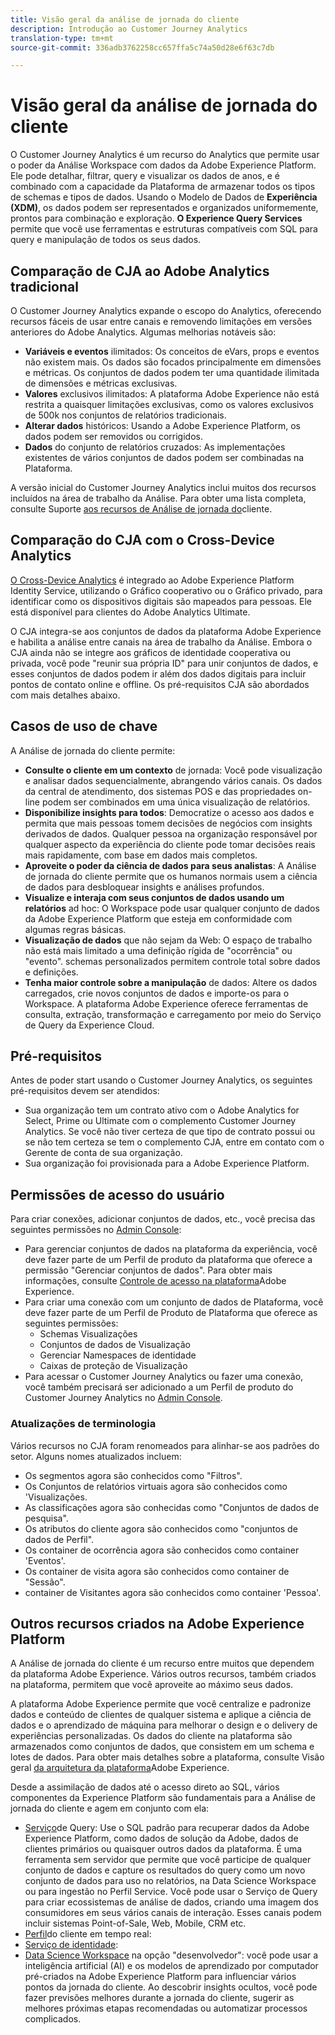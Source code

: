 ```yaml
---
title: Visão geral da análise de jornada do cliente
description: Introdução ao Customer Journey Analytics
translation-type: tm+mt
source-git-commit: 336adb3762258cc657ffa5c74a50d28e6f63c7db

---
```



# Visão geral da análise de jornada do cliente

O Customer Journey Analytics é um recurso do Analytics que permite usar o poder da Análise Workspace com dados da Adobe Experience Platform. Ele pode detalhar, filtrar, query e visualizar os dados de anos, e é combinado com a capacidade da Plataforma de armazenar todos os tipos de schemas e tipos de dados. Usando o Modelo de Dados de **Experiência (XDM)**, os dados podem ser representados e organizados uniformemente, prontos para combinação e exploração. **O Experience Query Services** permite que você use ferramentas e estruturas compatíveis com SQL para query e manipulação de todos os seus dados.

## Comparação de CJA ao Adobe Analytics tradicional

O Customer Journey Analytics expande o escopo do Analytics, oferecendo recursos fáceis de usar entre canais e removendo limitações em versões anteriores do Adobe Analytics. Algumas melhorias notáveis são:

* **Variáveis e eventos** ilimitados: Os conceitos de eVars, props e eventos não existem mais. Os dados são focados principalmente em dimensões e métricas. Os conjuntos de dados podem ter uma quantidade ilimitada de dimensões e métricas exclusivas.
* **Valores** exclusivos ilimitados: A plataforma Adobe Experience não está restrita a quaisquer limitações exclusivas, como os valores exclusivos de 500k nos conjuntos de relatórios tradicionais.
* **Alterar dados** históricos: Usando a Adobe Experience Platform, os dados podem ser removidos ou corrigidos.
* **Dados** do conjunto de relatórios cruzados: As implementações existentes de vários conjuntos de dados podem ser combinadas na Plataforma.

A versão inicial do Customer Journey Analytics inclui muitos dos recursos incluídos na área de trabalho da Análise. Para obter uma lista completa, consulte Suporte [aos recursos de Análise de jornada do](cja-aa.md)cliente.

## Comparação do CJA com o Cross-Device Analytics

[O Cross-Device Analytics](https://docs.adobe.com/content/help/en/analytics/components/cda/cda-home.html) é integrado ao Adobe Experience Platform Identity Service, utilizando o Gráfico cooperativo ou o Gráfico privado, para identificar como os dispositivos digitais são mapeados para pessoas. Ele está disponível para clientes do Adobe Analytics Ultimate.

O CJA integra-se aos conjuntos de dados da plataforma Adobe Experience e habilita a análise entre canais na área de trabalho da Análise. Embora o CJA ainda não se integre aos gráficos de identidade cooperativa ou privada, você pode &quot;reunir sua própria ID&quot; para unir conjuntos de dados, e esses conjuntos de dados podem ir além dos dados digitais para incluir pontos de contato online e offline. Os pré-requisitos CJA são abordados com mais detalhes abaixo.

## Casos de uso de chave

A Análise de jornada do cliente permite:

* **Consulte o cliente em um contexto** de jornada: Você pode visualização e analisar dados sequencialmente, abrangendo vários canais. Os dados da central de atendimento, dos sistemas POS e das propriedades on-line podem ser combinados em uma única visualização de relatórios.
* **Disponibilize insights para todos**: Democratize o acesso aos dados e permita que mais pessoas tomem decisões de negócios com insights derivados de dados. Qualquer pessoa na organização responsável por qualquer aspecto da experiência do cliente pode tomar decisões reais mais rapidamente, com base em dados mais completos.
* **Aproveite o poder da ciência de dados para seus analistas**: A Análise de jornada do cliente permite que os humanos normais usem a ciência de dados para desbloquear insights e análises profundos.
* **Visualize e interaja com seus conjuntos de dados usando um relatórios** ad hoc: O Workspace pode usar qualquer conjunto de dados da Adobe Experience Platform que esteja em conformidade com algumas regras básicas.
* **Visualização de dados** que não sejam da Web: O espaço de trabalho não está mais limitado a uma definição rígida de &quot;ocorrência&quot; ou &quot;evento&quot;. schemas personalizados permitem controle total sobre dados e definições.
* **Tenha maior controle sobre a manipulação** de dados: Altere os dados carregados, crie novos conjuntos de dados e importe-os para o Workspace. A plataforma Adobe Experience oferece ferramentas de consulta, extração, transformação e carregamento por meio do Serviço de Query da Experience Cloud.

## Pré-requisitos

Antes de poder start usando o Customer Journey Analytics, os seguintes pré-requisitos devem ser atendidos:

* Sua organização tem um contrato ativo com o Adobe Analytics for Select, Prime ou Ultimate com o complemento Customer Journey Analytics. Se você não tiver certeza de que tipo de contrato possui ou se não tem certeza se tem o complemento CJA, entre em contato com o Gerente de conta de sua organização.
* Sua organização foi provisionada para a Adobe Experience Platform.

## Permissões de acesso do usuário

Para criar conexões, adicionar conjuntos de dados, etc., você precisa das seguintes permissões no [Admin Console](https://adminconsole.adobe.com/enterprise/):

* Para gerenciar conjuntos de dados na plataforma da experiência, você deve fazer parte de um Perfil de produto da plataforma que oferece a permissão &quot;Gerenciar conjuntos de dados&quot;. Para obter mais informações, consulte [Controle de acesso na plataforma](https://www.adobe.io/apis/experienceplatform/home/permissions-and-sandboxes/permissions-and-sandboxes.html#!api-specification/markdown/narrative/technical_overview/access-control/access-control-overview.md)Adobe Experience.
* Para criar uma conexão com um conjunto de dados de Plataforma, você deve fazer parte de um Perfil de Produto de Plataforma que oferece as seguintes permissões:
   * Schemas Visualizações
   * Conjuntos de dados de Visualização
   * Gerenciar Namespaces de identidade
   * Caixas de proteção de Visualização
* Para acessar o Customer Journey Analytics ou fazer uma conexão, você também precisará ser adicionado a um Perfil de produto do Customer Journey Analytics no [Admin Console](https://adminconsole.adobe.com/enterprise/).

### Atualizações de terminologia

Vários recursos no CJA foram renomeados para alinhar-se aos padrões do setor. Alguns nomes atualizados incluem:

* Os segmentos agora são conhecidos como &quot;Filtros&quot;.
* Os Conjuntos de relatórios virtuais agora são conhecidos como &#39;Visualizações.
* As classificações agora são conhecidas como &quot;Conjuntos de dados de pesquisa&quot;.
* Os atributos do cliente agora são conhecidos como &quot;conjuntos de dados de Perfil&quot;.
* Os container de ocorrência agora são conhecidos como container &#39;Eventos&#39;.
* Os container de visita agora são conhecidos como container de &quot;Sessão&quot;.
* container de Visitantes agora são conhecidos como container &#39;Pessoa&#39;.

## Outros recursos criados na Adobe Experience Platform

A Análise de jornada do cliente é um recurso entre muitos que dependem da plataforma Adobe Experience. Vários outros recursos, também criados na plataforma, permitem que você aproveite ao máximo seus dados.

A plataforma Adobe Experience permite que você centralize e padronize dados e conteúdo de clientes de qualquer sistema e aplique a ciência de dados e o aprendizado de máquina para melhorar o design e o delivery de experiências personalizadas. Os dados do cliente na plataforma são armazenados como conjuntos de dados, que consistem em um schema e lotes de dados. Para obter mais detalhes sobre a plataforma, consulte Visão geral [da arquitetura da plataforma](https://www.adobe.io/apis/experienceplatform/home/overview.html)Adobe Experience.

Desde a assimilação de dados até o acesso direto ao SQL, vários componentes da Experience Platform são fundamentais para a Análise de jornada do cliente e agem em conjunto com ela:

* [Serviço](https://www.adobe.io/apis/experienceplatform/home/query-service/sql-reference.html)de Query: Use o SQL padrão para recuperar dados da Adobe Experience Platform, como dados de solução da Adobe, dados de clientes primários ou quaisquer outros dados da plataforma. É uma ferramenta sem servidor que permite que você participe de qualquer conjunto de dados e capture os resultados do query como um novo conjunto de dados para uso no relatórios, na Data Science Workspace ou para ingestão no Perfil Service. Você pode usar o Serviço de Query para criar ecossistemas de análise de dados, criando uma imagem dos consumidores em seus vários canais de interação. Esses canais podem incluir sistemas Point-of-Sale, Web, Mobile, CRM etc.
* [Perfil](https://www.adobe.io/apis/experienceplatform/home/profile-identity-segmentation/profile-identity-segmentation-services.html#!api-specification/markdown/narrative/technical_overview/unified_profile_architectural_overview/unified_profile_architectural_overview.md)do cliente em tempo real:
* [Serviço de identidade](https://www.adobe.io/apis/experienceplatform/home/profile-identity-segmentation/profile-identity-segmentation-services.html#!api-specification/markdown/narrative/technical_overview/identity_services_architectural_overview/identity_services_architectural_overview.md):
* [Data Science Workspace](https://www.adobe.io/apis/experienceplatform/home/data-science-workspace.html) na opção &quot;desenvolvedor&quot;: você pode usar a inteligência artificial (AI) e os modelos de aprendizado por computador pré-criados na Adobe Experience Platform para influenciar vários pontos da jornada do cliente. Ao descobrir insights ocultos, você pode fazer previsões melhores durante a jornada do cliente, sugerir as melhores próximas etapas recomendadas ou automatizar processos complicados.
